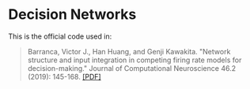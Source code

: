 # Decision Networks

This is the official code used in:

> Barranca, Victor J., Han Huang, and Genji Kawakita. "Network structure and input integration in competing firing rate models for decision-making." Journal of Computational Neuroscience 46.2 (2019): 145-168. 
> [[PDF]](https://par.nsf.gov/servlets/purl/10084874)
